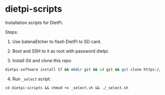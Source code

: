 # dietpi-scripts

Installation scripts for DietPi.

Steps:

1. Use balenaEtcher to flash DietPi to SD card.

2. Boot and SSH to it as root with password dietpi.

3. Install Git and clone this repo
```bash
dietpi-software install 17 && mkdir git && cd git && git clone https://github.com/sudoshmudo/dietpi-scripts.git
```

4. Run `_select` script:
```
cd dietpi-scripts && chmod +x _select.sh && ./_select.sh
```
